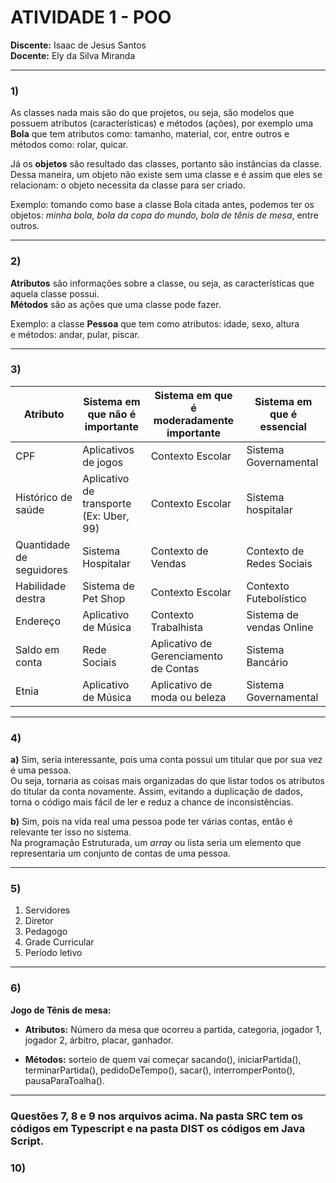 # ATIVIDADE 1 - POO

**Discente:** Isaac de Jesus Santos  
**Docente:** Ely da Silva Miranda  

---

### 1) 
As classes nada mais são do que projetos, ou seja, são modelos que possuem atributos (características) e métodos (ações), por exemplo uma **Bola** que tem atributos como: tamanho, material, cor, entre outros e métodos como: rolar, quicar.  

Já os **objetos** são resultado das classes, portanto são instâncias da classe. Dessa maneira, um objeto não existe sem uma classe e é assim que eles se relacionam: o objeto necessita da classe para ser criado.  

Exemplo: tomando como base a classe Bola citada antes, podemos ter os objetos: *minha bola, bola da copa do mundo, bola de tênis de mesa*, entre outros.

---

### 2) 
**Atributos** são informações sobre a classe, ou seja, as características que aquela classe possui.  
**Métodos** são as ações que uma classe pode fazer.  

Exemplo: a classe **Pessoa** que tem como atributos: idade, sexo, altura  
e métodos: andar, pular, piscar.

---

### 3) 

| Atributo              | Sistema em que não é importante        | Sistema em que é moderadamente importante | Sistema em que é essencial     |
|------------------------|----------------------------------------|-------------------------------------------|--------------------------------|
| CPF                    | Aplicativos de jogos                  | Contexto Escolar                           | Sistema Governamental          |
| Histórico de saúde     | Aplicativo de transporte (Ex: Uber, 99)| Contexto Escolar                           | Sistema hospitalar             |
| Quantidade de seguidores| Sistema Hospitalar                   | Contexto de Vendas                         | Contexto de Redes Sociais      |
| Habilidade destra      | Sistema de Pet Shop                   | Contexto Escolar                           | Contexto Futebolístico         |
| Endereço               | Aplicativo de Música                  | Contexto Trabalhista                       | Sistema de vendas Online       |
| Saldo em conta         | Rede Sociais                          | Aplicativo de Gerenciamento de Contas      | Sistema Bancário               |
| Etnia                  | Aplicativo de Música                  | Aplicativo de moda ou beleza               | Sistema Governamental          |

---

### 4) 
**a)** Sim, seria interessante, pois uma conta possui um titular que por sua vez é uma pessoa.  
Ou seja, tornaria as coisas mais organizadas do que listar todos os atributos do titular da conta novamente. Assim, evitando a duplicação de dados, torna o código mais fácil de ler e reduz a chance de inconsistências.

**b)** Sim, pois na vida real uma pessoa pode ter várias contas, então é relevante ter isso no sistema.  
Na programação Estruturada, um *array* ou lista seria um elemento que representaria um conjunto de contas de uma pessoa.

---

### 5) 
1. Servidores  
2. Diretor  
3. Pedagogo  
4. Grade Curricular  
5. Período letivo  

---

### 6) 
**Jogo de Tênis de mesa:**

- **Atributos:** Número da mesa que ocorreu a partida, categoria, jogador 1, jogador 2, árbitro, placar, ganhador. 

- **Métodos:** sorteio de quem vai começar sacando(), iniciarPartida(), terminarPartida(), pedidoDeTempo(), sacar(), interromperPonto(), pausaParaToalha().

---

### Questões 7, 8 e 9 nos arquivos acima. Na pasta SRC tem os códigos em Typescript e na pasta DIST os códigos em Java Script.

### 10) 

